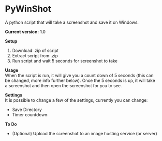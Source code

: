 # PyWinShot
A python script that will take a screenshot and save it on Windows.

**Current version:** 1.0

**Setup**   
1. Download .zip of script  
2. Extract script from .zip   
3. Run script and wait 5 seconds for screenshot to take   

**Usage**   
When the script is run, it will give you a count down of 5 seconds (this can be changed, more info further below). Once the 5 seconds is up, it will take a screenshot and then open the screenshot for you to see.   

**Settings**   
It is possible to change a few of the settings, currently you can change: 
* Save Directory  
* Timer countdown   

**To Do**
* (Optional) Upload the screenshot to an image hosting service (or server)    
